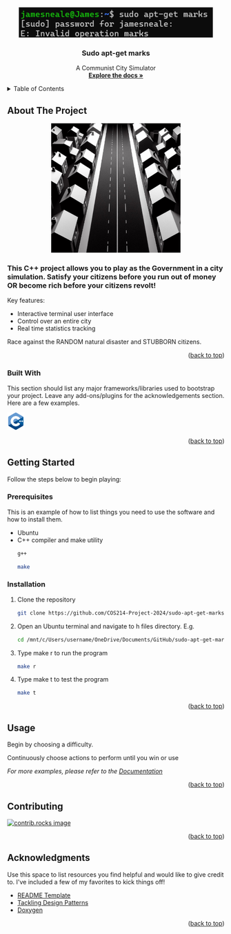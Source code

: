 <a id="readme-top"></a>


<!-- PROJECT LOGO -->
<br />
<div align="center">
  <a href="">
    <img src="img/our_logo.png" alt="Logo" width="450" height="70">
  </a>

  <h3 align="center">Sudo apt-get marks</h3>

  <p align="center">
    A Communist City Simulator
    <br />
    <a href="https://cos214-project-2024.github.io/sudo-apt-get-marks/html/index.html"><strong>Explore the docs »</strong></a>
  </p>
</div>



<!-- TABLE OF CONTENTS -->
<details>
  <summary>Table of Contents</summary>
  <ol>
    <li>
      <a href="#about-the-project">About The Project</a>
      <ul>
        <li><a href="#built-with">Built With</a></li>
      </ul>
    </li>
    <li>
      <a href="#getting-started">Getting Started</a>
      <ul>
        <li><a href="#prerequisites">Prerequisites</a></li>
        <li><a href="#installation">Installation</a></li>
      </ul>
    </li>
    <li><a href="#usage">Usage</a></li>
    <li><a href="#contributing">Contributing</a></li>
    <li><a href="#acknowledgments">Acknowledgments</a></li>
  </ol>
</details>



<!-- ABOUT THE PROJECT -->
## About The Project

<div align="center"> 
<a href="" ><img src="img/houses.jpg" alt="houses" width="300" height="300"> </a>
</div>

### This C++ project allows you to play as the Government in a city simulation. Satisfy your citizens before you run out of money OR become rich before your citizens revolt!

Key features:
* Interactive terminal user interface
* Control over an entire city
* Real time statistics tracking

Race against the RANDOM natural disaster and STUBBORN citizens.

<p align="right">(<a href="#readme-top">back to top</a>)</p>


### Built With

This section should list any major frameworks/libraries used to bootstrap your project. Leave any add-ons/plugins for the acknowledgements section. Here are a few examples.

<p align="left"> <a href="https://www.w3schools.com/cpp/" target="_blank" rel="noreferrer"> <img src="https://raw.githubusercontent.com/devicons/devicon/master/icons/cplusplus/cplusplus-original.svg" alt="cplusplus" width="40" height="40"/> </a> </p>

<p align="right">(<a href="#readme-top">back to top</a>)</p>

<!-- GETTING STARTED -->
## Getting Started

Follow the steps below to begin playing:

### Prerequisites

This is an example of how to list things you need to use the software and how to install them.
* Ubuntu
* C++ compiler and make utility
  ```sh
  g++
  ```
  ```sh
  make
  ```

### Installation

1. Clone the repository
   ```bash
   git clone https://github.com/COS214-Project-2024/sudo-apt-get-marks
   ```
2. Open an Ubuntu terminal and navigate to h files directory. E.g.
   ```bash
   cd /mnt/c/Users/username/OneDrive/Documents/GitHub/sudo-apt-get-marks/h\ files
   ```
3. Type make r to run the program
   ```bash
   make r
   ```
4. Type make t to test the program
   ```bash
   make t
   ```

<p align="right">(<a href="#readme-top">back to top</a>)</p>



<!-- USAGE EXAMPLES -->
## Usage

Begin by choosing a difficulty.

Continuously choose actions to perform until you win or use 

_For more examples, please refer to the [Documentation](https://cos214-project-2024.github.io/sudo-apt-get-marks/html/index.html)_

<p align="right">(<a href="#readme-top">back to top</a>)</p>

<!-- CONTRIBUTING -->
## Contributing

<a href="https://github.com/COS214-Project-2024/sudo-apt-get-marks/graphs/contributors">
  <img src="https://contrib.rocks/image?repo=COS214-Project-2024/sudo-apt-get-marks" alt="contrib.rocks image" />
</a>

<p align="right">(<a href="#readme-top">back to top</a>)</p>


<!-- ACKNOWLEDGMENTS -->
## Acknowledgments

Use this space to list resources you find helpful and would like to give credit to. I've included a few of my favorites to kick things off!

* [README Template](https://github.com/othneildrew/Best-README-Template)
* [Tackling Design Patterns](https://www.cs.up.ac.za/cs/lmarshall/TDP/TDP.html)
* [Doxygen](https://www.doxygen.nl/)

<p align="right">(<a href="#readme-top">back to top</a>)</p>
